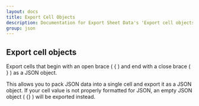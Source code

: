 ```yaml
---
layout: docs
title: Export Cell Objects
description: Documentation for Export Sheet Data's 'Export cell objects' option.
group: json
---
```


Export cell objects
-------------------
Export cells that begin with an open brace ( { ) and end with a close brace ( } ) as a JSON object.

This allows you to pack JSON data into a single cell and export it as a JSON object. If your cell value is not properly formatted for JSON, an empty JSON object ( {} ) will be exported instead.
